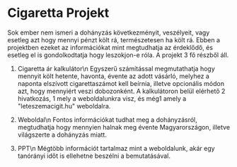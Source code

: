 # Cigaretta Projekt

Sok ember nem ismeri a dohányzás következményit, veszélyeit, vagy esetleg azt hogy mennyi pénzt költ rá, természetesen ha költ rá.
Ebben a projektben ezeket az információkat mint megtudhatja az érdeklődő, és esetleg el is gondolkodtatja hogy leszokjon-e róla.
A projekt 3 fő részből áll.

1. Cigaretta ár kalkulátor\n
Egyszerű számítással megmutathatja hogy mennyit költ hetente, havonta, évente az adott vásárló, melyhez a naponta elszívott cigarettaszámot kell beírnia, illetve opcionális módon azt, hogy mennyiért veszi dobozonként.
A kalkulátoron belül elérhető 2 hivatkozás, 1 mely a weboldalunkra visz, és még1 amely a "leteszemacigit.hu" weboldalra.

2. Weboldal\n
Fontos információkat tudhat meg a dohányzásról, megtudhatja hogy mennyien halnak meg évente Magyarországon, illetve világszerte a dohányzás miatt.

3. PPT\n
Mégtöbb információt tartalmaz mint a weboldalunk, akár egy tanórányi időt is ellehetne beszélni a bemutatásával.
